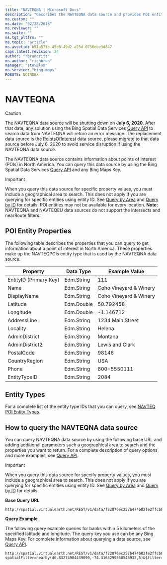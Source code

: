 ```yaml
---
title: "NAVTEQNA | Microsoft Docs"
description: "Describes the NAVTEQNA data source and provides POI entity properties with a table that outlines the data type and example value for various properties."
ms.custom: ""
ms.date: "02/28/2018"
ms.reviewer: ""
ms.suite: ""
ms.tgt_pltfrm: ""
ms.topic: "article"
ms.assetid: b51a571e-45e8-49d2-a25d-0756ebe3d847
caps.latest.revision: 24
author: "rbrundritt"
ms.author: "richbrun"
manager: "stevelom"
ms.service: "bing-maps"
ROBOTS: NOINDEX
---
```

# NAVTEQNA

> [!CAUTION]
> The NAVTEQNA data source will be shutting down on **July 6, 2020**. After that date, any solution using the Bing Spatial Data Services [Query API](../query-api/index.md) to search data from NAVTEQNA will return an error message. The replacement data source is the [PointsOfInterest](../public-data-sources/pointsofinterest.md) data source, please migrate to that data source before July 6, 2020 to avoid service disruption if using the NAVTEQNA data source.

The NAVTEQNA data source contains information about points of interest (POIs) in North America. You can query this data source by using the Bing Spatial Data Services [Query API](../query-api/index.md) and any Bing Maps Key.  
  
> [!IMPORTANT]
>  When you query this data source for specific property values, you must include a geographical area to search. This does not apply if you are querying for specific entities using entity ID. See [Query by Area](../query-api/query-by-area.md) and [Query by ID](../query-api/query-by-id.md) for details. POI entities may not be available for every location.                                              **Note:**  NAVTEQNA and NAVTEQEU data sources do not support the intersects and nearRoute filters.  
  
## POI Entity Properties  
 The following table describes the properties that you can query to get information about a point of interest in North America. These properties make up the NAVTEQPOIs entity type that is used by the NAVTEQNA data source.  
  
|Property|Data Type|Example Value|  
|--------------|---------------|-------------------|  
|EntityID (Primary Key)|Edm.String|111|  
|Name|Edm.String|Coho Vineyard & Winery|  
|DisplayName|Edm.String|Coho Vineyard & Winery|  
|Latitude|Edm.Double|50.792458|  
|Longitude|Edm.Double|-1.146712|  
|AddressLine|Edm.String|1234 Main Street|  
|Locality|Edm.String|Helena|  
|AdminDistrict|Edm.String|Montana|  
|AdminDistrict2|Edm.String|Lewis and Clark|  
|PostalCode|Edm.String|98146|  
|CountryRegion|Edm.String|USA|  
|Phone|Edm.String|800-5550111|  
|EntityTypeID|Edm.String|2084|  
  
## Entity Types  
 For a complete list of the entity type IDs that you can query, see [NAVTEQ POI Entity Types](../public-data-sources/navteq-poi-entity-types.md).  
  
## How to query the NAVTEQNA data source  
 You can query NAVTEQNA data source by using the following base URL and adding additional parameters such a geographical area to search and the properties you want to return. For a complete description of query options and more examples, see [Query API](../query-api/index.md).  
  
> [!IMPORTANT]
>  When you query this data source for specify property values, you must include a geographical area to search. This does not apply if you are querying for specific entities using entity ID. See [Query by Area](../query-api/query-by-area.md) and [Query by ID](../query-api/query-by-id.md) for details.  
  
 **Base Query URL**  
  
```url 
http://spatial.virtualearth.net/REST/v1/data/f22876ec257b474b82fe2ffcb8393150/NavteqNA/NavteqPOIs  
```  
  
 **Query Example**  
  
 The following query example queries for banks within 5 kilometers of the specified latitude and longitude. The query key you use can be any Bing Maps Key. For complete information about querying a data source, see [Query API](../query-api/index.md).  
  
```url
http://spatial.virtualearth.net/REST/v1/data/f22876ec257b474b82fe2ffcb8393150/NavteqNA/NavteqPOIs?spatialFilter=nearby(40.83274904439099,-74.3163299560546935,5)&$filter=EntityTypeID%20eq%20'6000'&$select=EntityID,DisplayName,Latitude,Longitude,__Distance&$top=3&key=anyBingMapsKey  
```
